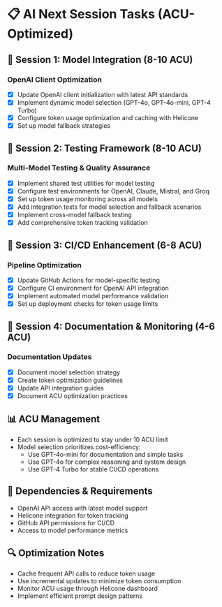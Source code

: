 # 📋 AI Next Session Tasks (ACU-Optimized)

## 🎯 Session 1: Model Integration (8-10 ACU)
### OpenAI Client Optimization
- [x] Update OpenAI client initialization with latest API standards
- [x] Implement dynamic model selection (GPT-4o, GPT-4o-mini, GPT-4 Turbo)
- [x] Configure token usage optimization and caching with Helicone
- [x] Set up model fallback strategies

## 🎯 Session 2: Testing Framework (8-10 ACU)
### Multi-Model Testing & Quality Assurance
- [x] Implement shared test utilities for model testing
- [x] Configure test environments for OpenAI, Claude, Mistral, and Groq
- [x] Set up token usage monitoring across all models
- [x] Add integration tests for model selection and fallback scenarios
- [x] Implement cross-model fallback testing
- [x] Add comprehensive token tracking validation

## 🎯 Session 3: CI/CD Enhancement (6-8 ACU)
### Pipeline Optimization
- [x] Update GitHub Actions for model-specific testing
- [x] Configure CI environment for OpenAI API integration
- [x] Implement automated model performance validation
- [x] Set up deployment checks for token usage limits

## 🎯 Session 4: Documentation & Monitoring (4-6 ACU)
### Documentation Updates
- [x] Document model selection strategy
- [x] Create token optimization guidelines
- [x] Update API integration guides
- [x] Document ACU optimization practices

## 📊 ACU Management
- Each session is optimized to stay under 10 ACU limit
- Model selection prioritizes cost-efficiency:
  - Use GPT-4o-mini for documentation and simple tasks
  - Use GPT-4o for complex reasoning and system design
  - Use GPT-4 Turbo for stable CI/CD operations

## 📅 Dependencies & Requirements
- OpenAI API access with latest model support
- Helicone integration for token tracking
- GitHub API permissions for CI/CD
- Access to model performance metrics

## 🔍 Optimization Notes
- Cache frequent API calls to reduce token usage
- Use incremental updates to minimize token consumption
- Monitor ACU usage through Helicone dashboard
- Implement efficient prompt design patterns
